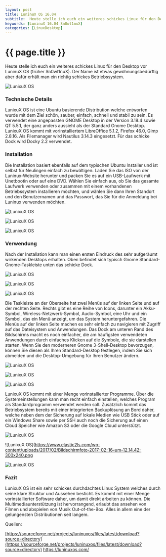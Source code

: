 ```yaml
---
layout: post
title: LuninuX OS 16.04
subtitle:  Heute stelle ich euch ein weiteres schickes Linux für den Desktop vor LunixuX OS (früher Sn0wl1nuX). Ein richtig schickes, durchdachtes Betriebssystem.
keywords: [LuninuX 16.04 Sn0wl1nuX]
categories: [LinuxDesktop]
---
```

# {{ page.title }}

Heute stelle ich euch ein weiteres schickes Linux für den Desktop vor LuninuX OS (früher Sn0wl1nuX). Der Name ist etwas gewöhnungsbedürftig aber dafür erhält man ein richtig schickes Betriebssystem.

![LunixuX OS](https://www.elastic2ls.com/wp-content/uploads/2017/02/Bildschirmfoto-2017-02-16-um-10.17.16-1024x822.png)

### Technische Details

LunixuX OS ist eine Ubuntu basierende Distribution welche entworfen wurde mit dem Ziel schön, sauber, einfach, schnell und stabil zu sein. Es verwendet eine angepassten GNOME Desktop in der Version 3.18.4 sowie QT 5.5.1, der ganz anders aussieht als der Standard Gnome Desktop. LunixuX OS kommt mit vorinstalliertem LibreOffice 5.1.2, Firefox 46.0, Gimp 2.8.16. Als Filemanager wird Nautilus 3.14.3 eingesetzt. Für das schicke Dock wird Docky 2.2 verwendet.

### Installation

Die Installation basiert ebenfalls auf dem typischen Ubuntu Installer und ist selbst für Neulingen einfach zu bewältigen. Laden Sie das ISO von der Luninux-Website herunter und packen Sie es auf ein USB-Laufwerk mit Unetbootin oder auf eine DVD. Wählen Sie einfach aus, ob Sie das gesamte Laufwerk verwenden oder zusammen mit einem vorhandenen Betriebssystem installieren möchten, und wählen Sie dann Ihren Standort und den Benutzernamen und das Passwort, das Sie für die Anmeldung bei Luninux verwenden möchten.

![LunixuX OS](https://www.elastic2ls.com/wp-content/uploads/2017/02/Bildschirmfoto-2017-02-16-um-09.37.40-300x241.png)

![LunixuX OS](https://www.elastic2ls.com/wp-content/uploads/2017/02/Bildschirmfoto-2017-02-16-um-09.41.00-300x241.png)

![LunixuX OS](https://www.elastic2ls.com/wp-content/uploads/2017/02/Bildschirmfoto-2017-02-16-um-09.41.26-300x241.png)

### Verwendung

Nach der Installation kann man einen ersten Eindruck des sehr aufgeräumt wirkenden Desktops erhalten. Oben befindet sich typisch Gnome Standard-Gnome-Taskleiste unten das schicke Dock.

![LunixuX OS](https://www.elastic2ls.com/wp-content/uploads/2017/02/Bildschirmfoto-2017-02-16-um-09.57.42-300x240.png)

![LunixuX OS](https://www.elastic2ls.com/wp-content/uploads/2017/02/Bildschirmfoto-2017-02-16-um-10.22.34-300x242.png)

![LunixuX OS](https://www.elastic2ls.com/wp-content/uploads/2017/02/Bildschirmfoto-2017-02-16-um-11.05.29-300x241.png)

Die Taskleiste an der Oberseite hat zwei Menüs auf der linken Seite und auf der rechten Seite. Rechts gibt es eine Reihe von Icons, darunter ein Akku-Symbol, Wireless-Netzwerk-Symbol, Audio-Symbol, eine Uhr und ein Symbol, das ein Menü anzeigt, um das System heruntergefahren. Die Menüs auf der linken Seite machen es sehr einfach zu navigieren mit Zugriff auf das Dateisystem und Anwendungen. Das Dock am unteren Rand des Bildschirms macht es noch einfacher, die am häufigsten verwendeten Anwendungen durch einfaches Klicken auf die Symbole, die sie darstellen starten. Wenn Sie den moderneren Gnome 3-Shell-Desktop bevorzugen, können Sie diesen als Ihren Standard-Desktop festlegen, indem Sie sich abmelden und die Desktop-Umgebung für Ihren Benutzer ändern.

![LunixuX OS](https://www.elastic2ls.com/wp-content/uploads/2017/02/Bildschirmfoto-2017-02-16-um-12.07.45-300x241.png)

![LunixuX OS](https://www.elastic2ls.com/wp-content/uploads/2017/02/Bildschirmfoto-2017-02-16-um-12.07.27-300x242.png)

![LunixuX OS](https://s.elastic2ls.com/wp-content/uploads/2017/02/02113002/Bildschirmfoto-2017-02-16-um-12.07.12-300x241.png)

LunixuX OS kommt mit einer Menge vorinstallierter Programme. Über die Systemeinstellungen kann man recht einfach einstellen, welches Program als Standardprogramm verwendet werden soll. Zusätzlich kommt das Betriebsystem bereits mit einer integrierten Backuplösung an Bord daher, welche neben dem der Sicherung auf lokale Medien wie USB Stick oder auf ein Windows Share sowie per SSH auch noch die Sicherung auf einen Cloud Speicher wie Amazon S3 oder die Google Cloud unterstützt.

![LunixuX OS](https://www.elastic2ls.com/wp-content/uploads/2017/02/Bildschirmfoto-2017-02-16-um-12.13.59-300x242.png)

![LunixuX OS](https://www.elastic2ls.com/wp-content/uploads/2017/02/Bildschirmfoto-2017-02-16-um-12.14.42-300x240.png

![LunixuX OS](https://www.elastic2ls.com/wp-content/uploads/2017/02/Bildschirmfoto-2017-02-16-um-12.19.34-300x241.png)

### Fazit

LunixuX OS ist ein sehr schickes durchdachtes Linux System welches durch seine klare Struktur und Aussehen besticht. Es kommt mit einer Menge vorinstallierter Software daher, um damit direkt arbeiten zu können. Die Multimediaunterstützung ist hervorrangend, erlaubt das ansehen von Filmen und abspielen von Musik Out-of-the-Box. Alles in allem eine der gelungensten Distributionen seit langem.

Quellen:

[https://sourceforge.net/projects/luninuxos/files/latest/download?source=directory](httpss://sourceforge.net/projects/luninuxos/files/latest/download?source=directory) https://luninuxos.com/
